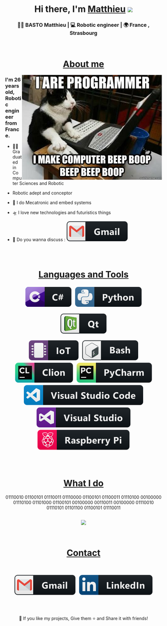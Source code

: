 <div align="center">
   <h1>Hi there, I'm 
   <a href="https://github.com/matthieu66100">Matthieu</a> 
   <img src="https://media.giphy.com/media/hvRJCLFzcasrR4ia7z/giphy.gif" width="25px"> 
   </h1>
</div>

<!-- <div align="center">
    <p align='center'>
        <a href="https://www.linkedin.com/in/hemant-j-85518a195/">
        <img height="30" src="https://raw.githubusercontent.com/8bithemant/8bithemant/master/linkedin.png?raw=true">
        </a>&nbsp;&nbsp;
        <a href="https://www.coffee.com/hemant">
        <img height="30" src="https://raw.githubusercontent.com/8bithemant/8bithemant/master/coffee.jpg?raw=true">
        </a>&nbsp;&nbsp;
    </p>
</div> -->

<div align="center">
  <h3> 👨‍💻 BASTO Matthieu | 💻 Robotic engineer | 🌍 France , Strasbourg </h3>
</div>

<br>
  <div align="center">
    <h1><u> About me </u></h1>
  </div>

<img align="right"  alt="cat doing beep boop, with a computer" src="ressource\img\bipboop.jpg"/>
<p align="center">
  <h3> I'm 26 years old, Robotic engineer from France.</h3>
</p>

 - 👨‍🎓 Graduated in Computer Sciences and Robotic 

 - Robotic adept and conceptor 
   
 - 🤖 I do Mecatronic and embed systems

 - 🛸 I love new technologies and futuristics things
 
 - 💬 Do you wanna discuss : [<img src="ressource\svg\social\gmail.svg" >](mailto:matthieu.basto@gmail.com)
</br>

<br>
<div align="center">
<h1><u>Languages and Tools</u></h1>
</div>

  <!-- For more icons please follow  https://github.com/MikeCodesDotNET/ColoredBadges -->
<p align="center">
  <img src="ressource\svg\dev\languages\csharp.svg" alt="csharp" style="vertical-align:top; margin:4px">
  <img src="ressource\svg\dev\languages\python.svg" alt="python" style="vertical-align:top; margin:4px">
  <!-- c, c++, SQL,  -->
</p>

<p align="center">
  <img src="ressource\svg\dev\frameworks\qt.svg" alt="QT" style="vertical-align:top; margin:4px">
<!-- ROS, Atom, -->
</p>

<p align="center">
  <img src="ressource\svg\dev\misc\iot.svg" alt="IoT" style="vertical-align:top; margin:4px">
  <img src="ressource\svg\dev\tools\bash.svg" alt="bash" style="vertical-align:top; margin:4px">
  <img src="ressource\svg\dev\tools\jetbrains_clion.svg" alt="csharp" style="vertical-align:top; margin:4px">
  <img src="ressource\svg\dev\tools\jetbrains_pycharm.svg" alt="csharp" style="vertical-align:top; margin:4px">
  <img src="ressource\svg\dev\tools\visualstudio_code.svg" alt="csharp" style="vertical-align:top; margin:4px">
  <img src="ressource\svg\dev\tools\visualstudio.svg" alt="csharp" style="vertical-align:top; margin:4px">
  <img src="ressource\svg\devices\raspberrypi.svg" alt="csharp" style="vertical-align:top; margin:4px">
  <!-- Linux, Windows -->
</p>
<br />

<br>
  <div align="center">
    <h1><u>What I do</u></h1>
01110010 01100101 01110011 01110000 01100101 01100011 01110100 00100000 01110100 01101000 01100101 00100000 00110011 00100000 01110010 01110101 01101100 01100101 01110011  </div>
<br />

<p align="center">
   <img src="https://media.giphy.com/media/26DNc9KWmxRd8nkUU/giphy.gif"/>
</p>
   
<br>
  <div align="center">
    <h1><u>Contact</u></h1>
</br>
  
  [<img src="ressource\svg\social\gmail.svg" alt="QT" style="vertical-align:top; margin:4px">](mailto:matthieu.basto@gmail.com)
  [<img src="ressource\svg\social\linkedin.svg" alt="QT" style="vertical-align:top; margin:4px">](https://www.linkedin.com/in/matthieu-basto-111a85159)
<!-- 
[<img src="ressource\svg\social\twitter.svg" alt="QT" style="vertical-align:top; margin:4px">]()
-->  

<br>
</br>

<p align="center">💙 If you like my projects, Give them ⭐ and Share it with friends!</p>


<p align="center">
        <!-- <img src="ressource\svg\footer.svg" alt="Github Stats" /> -->
</p>




<!-- Original source for the github readme.md : https://github.com/mayhemantt/mayhemantt/blob/master/README.md -->

